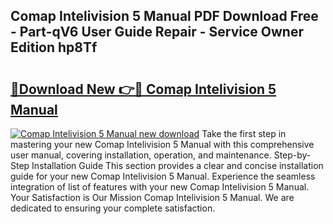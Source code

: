 ## Comap Intelivision 5 Manual PDF Download Free - Part-qV6 User Guide Repair - Service Owner Edition hp8Tf

# <h2><a href="http://cf10453.oget.top/?id=Comap+Intelivision+5+Manual">🔗Download New 👉🔴 Comap Intelivision 5 Manual</a></h2>

[![Comap Intelivision 5 Manual new download](https://i.imgur.com/5g1atiW.png)](http://cf10453.oget.top/?id=Comap+Intelivision+5+Manual)
Take the first step in mastering your new Comap Intelivision 5 Manual with this comprehensive user manual, covering installation, operation, and maintenance. Step-by-Step Installation Guide This section provides a clear and concise installation guide for your new Comap Intelivision 5 Manual. Experience the seamless integration of list of features with your new Comap Intelivision 5 Manual. Your Satisfaction is Our Mission Comap Intelivision 5 Manual. We are dedicated to ensuring your complete satisfaction.
